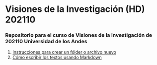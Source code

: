 # Visiones de la Investigación (HD) 202110
### Repositorio para el curso de Visiones de la Investigación de 202110 Universidad de los Andes

1. [Instrucciones para crear un fólder o archivo nuevo](crear-folder-nuevo.md)
2. [Cómo escribir los textos usando Markdown](instrucciones-textos.md)
